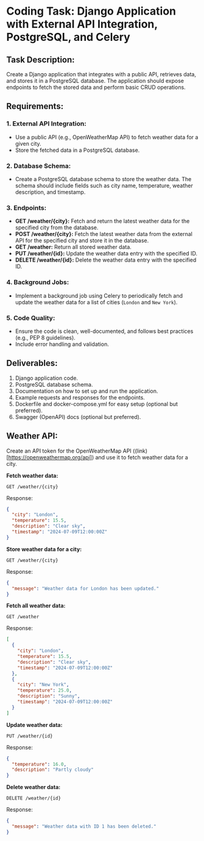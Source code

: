 # Coding Task: Django Application with External API Integration, PostgreSQL, and Celery

## Task Description:
Create a Django application that integrates with a public API, retrieves data, and stores it in a PostgreSQL database. The application should expose endpoints to fetch the stored data and perform basic CRUD operations.

## Requirements:

### 1. **External API Integration:**
  - Use a public API (e.g., OpenWeatherMap API) to fetch weather data for a given city.
  - Store the fetched data in a PostgreSQL database.

### 2. **Database Schema:**
  - Create a PostgreSQL database schema to store the weather data. The schema should include fields such as city name, temperature, weather description, and timestamp.

### 3. **Endpoints:**

  - **GET /weather/{city}:** Fetch and return the latest weather data for the specified city from the database.
  - **POST /weather/{city}:** Fetch the latest weather data from the external API for the specified city and store it in the database.
  - **GET /weather:** Return all stored weather data.
  - **PUT /weather/{id}:** Update the weather data entry with the specified ID.
  - **DELETE /weather/{id}:** Delete the weather data entry with the specified ID.

### 4. **Background Jobs:**
  - Implement a background job using Celery to periodically fetch and update the weather data for a list of cities (`London` and `New York`).

### 5. **Code Quality:**
  - Ensure the code is clean, well-documented, and follows best practices (e.g., PEP 8 guidelines).
  - Include error handling and validation.

## Deliverables:
1. Django application code.
2. PostgreSQL database schema.
3. Documentation on how to set up and run the application.
4. Example requests and responses for the endpoints.
5. Dockerfile and docker-compose.yml for easy setup (optional but preferred).
6. Swagger (OpenAPI) docs (optional but preferred).

## Weather API:

Create an API token for the OpenWeatherMap API ((link)[https://openweathermap.org/api]) and use it to fetch weather data for a city.

**Fetch weather data:**

```http
GET /weather/{city}
```

Response:

```json
{
  "city": "London",
  "temperature": 15.5,
  "description": "Clear sky",
  "timestamp": "2024-07-09T12:00:00Z"
}
```

**Store weather data for a city:**

```http
GET /weather/{city}
```

Response:

```json
{
  "message": "Weather data for London has been updated."
}
```

**Fetch all weather data:**

```http
GET /weather
```

Response:

```json
[
  {
    "city": "London",
    "temperature": 15.5,
    "description": "Clear sky",
    "timestamp": "2024-07-09T12:00:00Z"
  },
  {
    "city": "New York",
    "temperature": 25.0,
    "description": "Sunny",
    "timestamp": "2024-07-09T12:00:00Z"
  }
]
```

**Update weather data:**

```http
PUT /weather/{id}
```

Response:

```json
{
  "temperature": 16.0,
  "description": "Partly cloudy"
}
```

**Delete weather data:**

```http
DELETE /weather/{id}
```

Response:

```json
{
  "message": "Weather data with ID 1 has been deleted."
}
```
